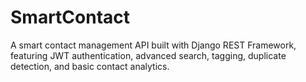 # SmartContact
A smart contact management API built with Django REST Framework, featuring JWT authentication, advanced search, tagging, duplicate detection, and basic contact analytics.
